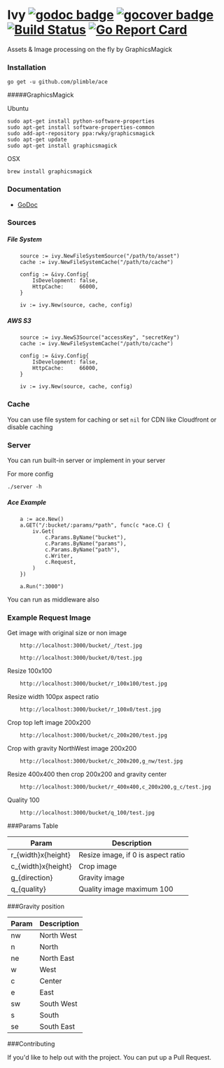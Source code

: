 Ivy [![godoc badge](http://godoc.org/github.com/plimble/ivy?status.png)](http://godoc.org/github.com/plimble/ivy)   [![gocover badge](http://gocover.io/_badge/github.com/plimble/ivy?t=3)](http://gocover.io/github.com/plimble/ivy) [![Build Status](https://api.travis-ci.org/plimble/ivy.svg?branch=master&t=3)](https://travis-ci.org/plimble/ivy) [![Go Report Card](http://goreportcard.com/badge/plimble/ivy?t=3)](http:/goreportcard.com/report/plimble/ivy)
=========

Assets & Image processing on the fly by GraphicsMagick

### Installation
`go get -u github.com/plimble/ace`

#####GraphicsMagick

Ubuntu
```shell
sudo apt-get install python-software-properties
sudo apt-get install software-properties-common
sudo add-apt-repository ppa:rwky/graphicsmagick
sudo apt-get update
sudo apt-get install graphicsmagick
```

OSX
```
brew install graphicsmagick
```

### Documentation
 - [GoDoc](http://godoc.org/github.com/plimble/ivy)

### Sources

##### File System

```
	source := ivy.NewFileSystemSource("/path/to/asset")
	cache := ivy.NewFileSystemCache("/path/to/cache")

	config := &ivy.Config{
		IsDevelopment: false,
		HttpCache:     66000,
	}

	iv := ivy.New(source, cache, config)
```

##### AWS S3

```
	source := ivy.NewS3Source("accessKey", "secretKey")
	cache := ivy.NewFileSystemCache("/path/to/cache")

	config := &ivy.Config{
		IsDevelopment: false,
		HttpCache:     66000,
	}

	iv := ivy.New(source, cache, config)
```

### Cache

You can use file system for caching or set `nil` for CDN like Cloudfront or disable caching


### Server

You can run built-in server or implement in your server

For more config

```
./server -h
```

##### Ace Example

```
	a := ace.New()
	a.GET("/:bucket/:params/*path", func(c *ace.C) {
		iv.Get(
			c.Params.ByName("bucket"),
			c.Params.ByName("params"),
			c.Params.ByName("path"),
			c.Writer,
			c.Request,
		)
	})

	a.Run(":3000")
```

You can run as middleware also

### Example Request Image
Get image with original size or non image

```
	http://localhost:3000/bucket/_/test.jpg
```

```
	http://localhost:3000/bucket/0/test.jpg
```

Resize 100x100

```
	http://localhost:3000/bucket/r_100x100/test.jpg
```

Resize width 100px aspect ratio

```
	http://localhost:3000/bucket/r_100x0/test.jpg
```

Crop top left image 200x200

```
	http://localhost:3000/bucket/c_200x200/test.jpg
```

Crop with gravity NorthWest image 200x200

```
	http://localhost:3000/bucket/c_200x200,g_nw/test.jpg
```

Resize 400x400 then crop 200x200 and gravity center

```
	http://localhost:3000/bucket/r_400x400,c_200x200,g_c/test.jpg
```

Quality 100

```
	http://localhost:3000/bucket/q_100/test.jpg
```

###Params Table

| Param               | Description                            |
|---------------------|----------------------------------------|
| r_{width}x{height}  | Resize image, if 0 is aspect ratio     |
| c_{width}x{height}  | Crop image                             |
| g_{direction}       | Gravity image                          |
| q_{quality}         | Quality image maximum 100              |

###Gravity position

| Param | Description                            |
|-------|----------------------------------------|
| nw    | North West                             |
| n     | North                                  |
| ne    | North East                             |
| w     | West                                   |
| c     | Center                                 |
| e     | East                                   |
| sw    | South West                             |
| s     | South                                  |
| se    | South East                             |


###Contributing

If you'd like to help out with the project. You can put up a Pull Request.

